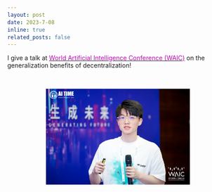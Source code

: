 ```yaml
---
layout: post
date: 2023-7-08
inline: true
related_posts: false
---
```


I give a talk at [<span style="color: #B509AC;">World Artificial Intelligence Conference (WAIC)</span>](https://www.worldaic.com.cn/profile) on the generalization benefits of decentralization!

<p>&nbsp;</p>

<div style="text-align: center;">
  <img src="./assets/img/News_preview/WAIC.jpg" alt="WAIC" width="65%"/>
</div>
